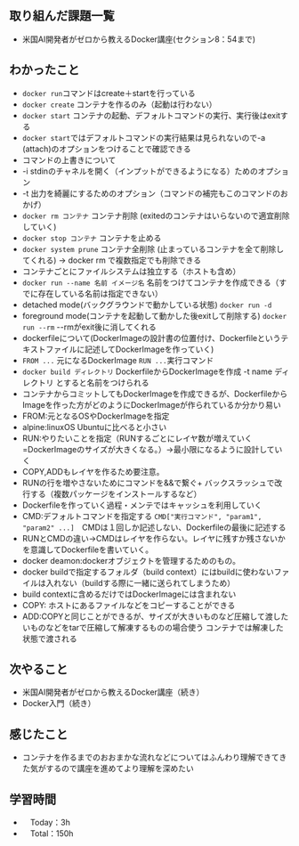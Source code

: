 ## 取り組んだ課題一覧
- 米国AI開発者がゼロから教えるDocker講座(セクション8：54まで)

## わかったこと
- `docker run`コマンドはcreate＋startを行っている
- `docker create` コンテナを作るのみ（起動は行わない）
- `docker start` コンテナの起動、デフォルトコマンドの実行、実行後はexitする
- `docker start`ではデフォルトコマンドの実行結果は見られないので-a (attach)のオプションをつけることで確認できる
- コマンドの上書きについて
- -i stdinのチャネルを開く（インプットができるようになる）ためのオプション
- -t 出力を綺麗にするためのオプション（コマンドの補完もこのコマンドのおかげ）
- `docker rm コンテナ` コンテナ削除 (exitedのコンテナはいらないので適宜削除していく)
- `docker stop コンテナ` コンテナを止める
- `docker system prune` コンテナ全削除 (止まっているコンテナを全て削除してくれる) → docker rm で複数指定でも削除できる
- コンテナごとにファイルシステムは独立する（ホストも含め）
- `docker run --name 名前 イメージ名` 名前をつけてコンテナを作成できる（すでに存在している名前は指定できない）
- detached mode(バックグラウンドで動かしている状態) `docker run -d`
- foreground mode(コンテナを起動して動かした後exitして削除する) `docker run --rm` --rmがexit後に消してくれる 
- dockerfileについて(DockerImageの設計書の位置付け、Dockerfileというテキストファイルに記述してDockerImageを作っていく)
- `FROM ...` 元になるDockerImage `RUN ...`実行コマンド
- `docker build ディレクトリ` DockerfileからDockerImageを作成 -t name ディレクトリ とすると名前をつけられる
- コンテナからコミットしてもDockerImageを作成できるが、DockerfileからImageを作った方がどのようにDockerImageが作られているか分かり易い
- FROM:元となるOSやDockerImageを指定
- alpine:linuxOS Ubuntuに比べると小さい
- RUN:やりたいことを指定（RUNするごとにレイヤ数が増えていく=DockerImageのサイズが大きくなる。）→最小限になるように設計していく
- COPY,ADDもレイヤを作るため要注意。
- RUNの行を増やさないためにコマンドを&&で繋ぐ+ バックスラッシュで改行する（複数パッケージをインストールするなど）
- Dockerfileを作っていく過程・メンテではキャッシュを利用していく
- CMD:デフォルトコマンドを指定する `CMD["実行コマンド", "param1", "param2" ...]`　CMDは１回しか記述しない、Dockerfileの最後に記述する
- RUNとCMDの違い→CMDはレイヤを作らない。レイヤに残すか残さないかを意識してDockerfileを書いていく。
- docker deamon:dockerオブジェクトを管理するためのもの。
- docker buildで指定するフォルダ（build context）にはbuildに使わないファイルは入れない（buildする際に一緒に送られてしまうため）
- build contextに含めるだけではDockerImageには含まれない
- COPY: ホストにあるファイルなどをコピーすることができる
- ADD:COPYと同じことができるが、サイズが大きいものなど圧縮して渡したいものなどをtarで圧縮して解凍するものの場合使う コンテナでは解凍した状態で渡される


## 次やること
- 米国AI開発者がゼロから教えるDocker講座（続き）
- Docker入門（続き）

## 感じたこと
- コンテナを作るまでのおおまかな流れなどについてはふんわり理解できてきた気がするので講座を進めてより理解を深めたい

## 学習時間
- 　Today：3h
- 　Total：150h
